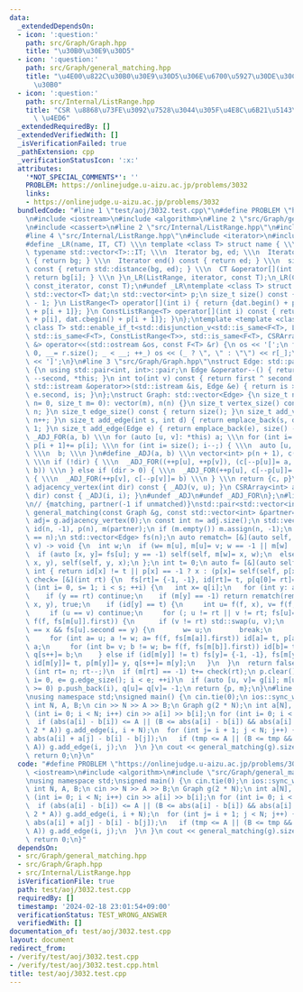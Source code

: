 ```yaml
---
data:
  _extendedDependsOn:
  - icon: ':question:'
    path: src/Graph/Graph.hpp
    title: "\u30B0\u30E9\u30D5"
  - icon: ':question:'
    path: src/Graph/general_matching.hpp
    title: "\u4E00\u822C\u30B0\u30E9\u30D5\u306E\u6700\u5927\u30DE\u30C3\u30C1\u30F3\
      \u30B0"
  - icon: ':question:'
    path: src/Internal/ListRange.hpp
    title: "CSR \u8868\u73FE\u3092\u7528\u3044\u305F\u4E8C\u6B21\u5143\u914D\u5217\
      \ \u4ED6"
  _extendedRequiredBy: []
  _extendedVerifiedWith: []
  _isVerificationFailed: true
  _pathExtension: cpp
  _verificationStatusIcon: ':x:'
  attributes:
    '*NOT_SPECIAL_COMMENTS*': ''
    PROBLEM: https://onlinejudge.u-aizu.ac.jp/problems/3032
    links:
    - https://onlinejudge.u-aizu.ac.jp/problems/3032
  bundledCode: "#line 1 \"test/aoj/3032.test.cpp\"\n#define PROBLEM \"https://onlinejudge.u-aizu.ac.jp/problems/3032\"\
    \n#include <iostream>\n#include <algorithm>\n#line 2 \"src/Graph/general_matching.hpp\"\
    \n#include <cassert>\n#line 2 \"src/Internal/ListRange.hpp\"\n#include <vector>\n\
    #line 4 \"src/Internal/ListRange.hpp\"\n#include <iterator>\n#include <type_traits>\n\
    #define _LR(name, IT, CT) \\\n template <class T> struct name { \\\n  using Iterator=\
    \ typename std::vector<T>::IT; \\\n  Iterator bg, ed; \\\n  Iterator begin() const\
    \ { return bg; } \\\n  Iterator end() const { return ed; } \\\n  size_t size()\
    \ const { return std::distance(bg, ed); } \\\n  CT &operator[](int i) const {\
    \ return bg[i]; } \\\n }\n_LR(ListRange, iterator, const T);\n_LR(ConstListRange,\
    \ const_iterator, const T);\n#undef _LR\ntemplate <class T> struct CSRArray {\n\
    \ std::vector<T> dat;\n std::vector<int> p;\n size_t size() const { return p.size()\
    \ - 1; }\n ListRange<T> operator[](int i) { return {dat.begin() + p[i], dat.begin()\
    \ + p[i + 1]}; }\n ConstListRange<T> operator[](int i) const { return {dat.cbegin()\
    \ + p[i], dat.cbegin() + p[i + 1]}; }\n};\ntemplate <template <class> class F,\
    \ class T> std::enable_if_t<std::disjunction_v<std::is_same<F<T>, ListRange<T>>,\
    \ std::is_same<F<T>, ConstListRange<T>>, std::is_same<F<T>, CSRArray<T>>>, std::ostream\
    \ &> operator<<(std::ostream &os, const F<T> &r) {\n os << '[';\n for (int _=\
    \ 0, __= r.size(); _ < __; ++_) os << (_ ? \", \" : \"\") << r[_];\n return os\
    \ << ']';\n}\n#line 3 \"src/Graph/Graph.hpp\"\nstruct Edge: std::pair<int, int>\
    \ {\n using std::pair<int, int>::pair;\n Edge &operator--() { return --first,\
    \ --second, *this; }\n int to(int v) const { return first ^ second ^ v; }\n friend\
    \ std::istream &operator>>(std::istream &is, Edge &e) { return is >> e.first >>\
    \ e.second, is; }\n};\nstruct Graph: std::vector<Edge> {\n size_t n;\n Graph(size_t\
    \ n= 0, size_t m= 0): vector(m), n(n) {}\n size_t vertex_size() const { return\
    \ n; }\n size_t edge_size() const { return size(); }\n size_t add_vertex() { return\
    \ n++; }\n size_t add_edge(int s, int d) { return emplace_back(s, d), size() -\
    \ 1; }\n size_t add_edge(Edge e) { return emplace_back(e), size() - 1; }\n#define\
    \ _ADJ_FOR(a, b) \\\n for (auto [u, v]: *this) a; \\\n for (int i= 0; i < n; ++i)\
    \ p[i + 1]+= p[i]; \\\n for (int i= size(); i--;) { \\\n  auto [u, v]= (*this)[i];\
    \ \\\n  b; \\\n }\n#define _ADJ(a, b) \\\n vector<int> p(n + 1), c(size() << !dir);\
    \ \\\n if (!dir) { \\\n  _ADJ_FOR((++p[u], ++p[v]), (c[--p[u]]= a, c[--p[v]]=\
    \ b)) \\\n } else if (dir > 0) { \\\n  _ADJ_FOR(++p[u], c[--p[u]]= a) \\\n } else\
    \ { \\\n  _ADJ_FOR(++p[v], c[--p[v]]= b) \\\n } \\\n return {c, p}\n CSRArray<int>\
    \ adjacency_vertex(int dir) const { _ADJ(v, u); }\n CSRArray<int> adjacency_edge(int\
    \ dir) const { _ADJ(i, i); }\n#undef _ADJ\n#undef _ADJ_FOR\n};\n#line 4 \"src/Graph/general_matching.hpp\"\
    \n// {matching, partner(-1 if unmatched)}\nstd::pair<std::vector<int>, std::vector<int>>\
    \ general_matching(const Graph &g, const std::vector<int> &partner= {}) {\n auto\
    \ adj= g.adjacency_vertex(0);\n const int n= adj.size();\n std::vector<int> q(n),\
    \ id(n, -1), p(n), m(partner);\n if (m.empty()) m.assign(n, -1);\n assert((int)m.size()\
    \ == n);\n std::vector<Edge> fs(n);\n auto rematch= [&](auto self, int u, int\
    \ v) -> void {\n  int w;\n  if (w= m[u], m[u]= v; w == -1 || m[w] != u) return;\n\
    \  if (auto [x, y]= fs[u]; y == -1) self(self, m[w]= x, w);\n  else self(self,\
    \ x, y), self(self, y, x);\n };\n int t= 0;\n auto f= [&](auto self, int x) ->\
    \ int { return id[x] != t || p[x] == -1 ? x : (p[x]= self(self, p[x])); };\n auto\
    \ check= [&](int rt) {\n  fs[rt]= {-1, -1}, id[rt]= t, p[q[0]= rt]= -1;\n  for\
    \ (int i= 0, s= 1; i < s; ++i) {\n   int x= q[i];\n   for (int y: adj[x]) {\n\
    \    if (y == rt) continue;\n    if (m[y] == -1) return rematch(rematch, m[y]=\
    \ x, y), true;\n    if (id[y] == t) {\n     int u= f(f, x), v= f(f, y), w= rt;\n\
    \     if (u == v) continue;\n     for (; u != rt || v != rt; fs[u]= {x, y}, u=\
    \ f(f, fs[m[u]].first)) {\n      if (v != rt) std::swap(u, v);\n      if (fs[u].first\
    \ == x && fs[u].second == y) {\n       w= u;\n       break;\n      }\n     }\n\
    \     for (int a= u; a != w; a= f(f, fs[m[a]].first)) id[a]= t, p[a]= w, q[s++]=\
    \ a;\n     for (int b= v; b != w; b= f(f, fs[m[b]].first)) id[b]= t, p[b]= w,\
    \ q[s++]= b;\n    } else if (id[m[y]] != t) fs[y]= {-1, -1}, fs[m[y]]= {x, -1},\
    \ id[m[y]]= t, p[m[y]]= y, q[s++]= m[y];\n   }\n  }\n  return false;\n };\n for\
    \ (int rt= n; rt--;)\n  if (m[rt] == -1) t+= check(rt);\n p.clear();\n for (int\
    \ i= 0, e= g.edge_size(); i < e; ++i)\n  if (auto [u, v]= g[i]; m[u] == v && q[u]\
    \ >= 0) p.push_back(i), q[u]= q[v]= -1;\n return {p, m};\n}\n#line 5 \"test/aoj/3032.test.cpp\"\
    \nusing namespace std;\nsigned main() {\n cin.tie(0);\n ios::sync_with_stdio(0);\n\
    \ int N, A, B;\n cin >> N >> A >> B;\n Graph g(2 * N);\n int a[N], b[N];\n for\
    \ (int i= 0; i < N; i++) cin >> a[i] >> b[i];\n for (int i= 0; i < N; i++) {\n\
    \  if (abs(a[i] - b[i]) <= A || (B <= abs(a[i] - b[i]) && abs(a[i] - b[i]) <=\
    \ 2 * A)) g.add_edge(i, i + N);\n  for (int j= i + 1; j < N; j++) {\n   int tmp=\
    \ abs(a[i] + a[j] - b[i] - b[j]);\n   if (tmp <= A || (B <= tmp && tmp <= 2 *\
    \ A)) g.add_edge(i, j);\n  }\n }\n cout << general_matching(g).size() << '\\n';\n\
    \ return 0;\n}\n"
  code: "#define PROBLEM \"https://onlinejudge.u-aizu.ac.jp/problems/3032\"\n#include\
    \ <iostream>\n#include <algorithm>\n#include \"src/Graph/general_matching.hpp\"\
    \nusing namespace std;\nsigned main() {\n cin.tie(0);\n ios::sync_with_stdio(0);\n\
    \ int N, A, B;\n cin >> N >> A >> B;\n Graph g(2 * N);\n int a[N], b[N];\n for\
    \ (int i= 0; i < N; i++) cin >> a[i] >> b[i];\n for (int i= 0; i < N; i++) {\n\
    \  if (abs(a[i] - b[i]) <= A || (B <= abs(a[i] - b[i]) && abs(a[i] - b[i]) <=\
    \ 2 * A)) g.add_edge(i, i + N);\n  for (int j= i + 1; j < N; j++) {\n   int tmp=\
    \ abs(a[i] + a[j] - b[i] - b[j]);\n   if (tmp <= A || (B <= tmp && tmp <= 2 *\
    \ A)) g.add_edge(i, j);\n  }\n }\n cout << general_matching(g).size() << '\\n';\n\
    \ return 0;\n}"
  dependsOn:
  - src/Graph/general_matching.hpp
  - src/Graph/Graph.hpp
  - src/Internal/ListRange.hpp
  isVerificationFile: true
  path: test/aoj/3032.test.cpp
  requiredBy: []
  timestamp: '2024-02-18 23:01:54+09:00'
  verificationStatus: TEST_WRONG_ANSWER
  verifiedWith: []
documentation_of: test/aoj/3032.test.cpp
layout: document
redirect_from:
- /verify/test/aoj/3032.test.cpp
- /verify/test/aoj/3032.test.cpp.html
title: test/aoj/3032.test.cpp
---
```

